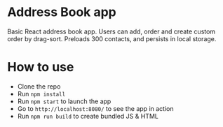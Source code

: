 # Address Book app
Basic React address book app. Users can add, order and create custom order by drag-sort. Preloads 300 contacts, and persists in local storage.

# How to use
- Clone the repo
- Run `npm install`
- Run `npm start` to launch the app
- Go to `http://localhost:8080/` to see the app in action
- Run `npm run build` to create bundled JS & HTML
